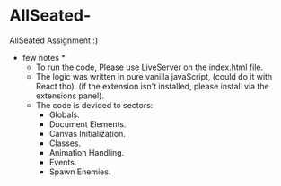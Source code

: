 # AllSeated-
AllSeated Assignment :)

   * few notes *
	 - To run the code, Please use LiveServer on the index.html file. 
	 - The logic was written in pure vanilla javaScript, (could do it with React tho). 
	 (if the extension isn't installed, please install via the extensions panel).
	 - The code is devided to sectors:
	      * Globals.
	      * Document Elements.
	      * Canvas Initialization.
		  * Classes.
		  * Animation Handling.
		  * Events.
		  * Spawn Enemies. 
